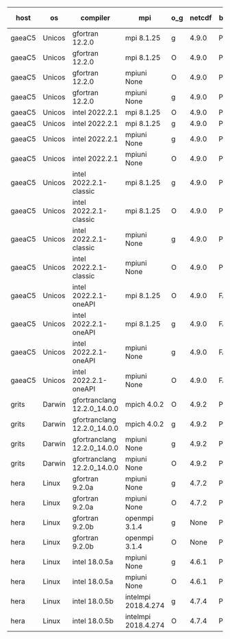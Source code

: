 

| host     | os       | compiler                              | mpi                      | o_g        | netcdf        | build       | u_pass          | u_fail          | s_pass            | s_fail            | e_pass             | e_fail             | nuopc_pass       | nuopc_fail       | artifacts link          |
|----------|----------|---------------------------------------|--------------------------|------------|---------------|-------------|-----------------|-----------------|-------------------|-------------------|--------------------|--------------------|------------------|------------------|-------------------------|
| gaeaC5 | Unicos | gfortran 12.2.0 | mpi 8.1.25  | g | 4.9.0  | PASS | 13873 | 0 | 49 | 0 | 80 | 0 | 52 | 0 | <a href="https://github.com/esmf-org/esmf-test-artifacts/tree/374ae5fd988c311b0b30a965a895d2821824b21b/patch_8.4.2/gfortran/12.2.0/g/mpi/8.1.25" target="_blank">374ae5f</a> | 
| gaeaC5 | Unicos | gfortran 12.2.0 | mpi 8.1.25  | O | 4.9.0  | PASS | 13873 | 0 | 49 | 0 | 80 | 0 | 52 | 0 | <a href="https://github.com/esmf-org/esmf-test-artifacts/tree/f7f716331993b50073e41e8d35cdb33e035edd70/patch_8.4.2/gfortran/12.2.0/O/mpi/8.1.25" target="_blank">f7f7163</a> | 
| gaeaC5 | Unicos | gfortran 12.2.0 | mpiuni None  | O | 4.9.0  | PASS | 12317 | 0 | 8 | 0 | 43 | 0 | None | None | <a href="https://github.com/esmf-org/esmf-test-artifacts/tree/f1fb6b31eb4666fdb11ee68866f3197830d5f45b/patch_8.4.2/gfortran/12.2.0/O/mpiuni/None" target="_blank">f1fb6b3</a> | 
| gaeaC5 | Unicos | gfortran 12.2.0 | mpiuni None  | g | 4.9.0  | PASS | 12317 | 0 | 8 | 0 | 43 | 0 | None | None | <a href="https://github.com/esmf-org/esmf-test-artifacts/tree/cccd1514ed68d3516974ceea73ff01994cae89c7/patch_8.4.2/gfortran/12.2.0/g/mpiuni/None" target="_blank">cccd151</a> | 
| gaeaC5 | Unicos | intel 2022.2.1 | mpi 8.1.25  | O | 4.9.0  | PASS | 13872 | 1 | 49 | 0 | 80 | 0 | 52 | 0 | <a href="https://github.com/esmf-org/esmf-test-artifacts/tree/b03f3ab300cfa9f11b7084d45cb0a1fd51961b8b/patch_8.4.2/intel/2022.2.1/O/mpi/8.1.25" target="_blank">b03f3ab</a> | 
| gaeaC5 | Unicos | intel 2022.2.1 | mpi 8.1.25  | g | 4.9.0  | PASS | None | None | None | None | None | None | None | None | <a href="https://github.com/esmf-org/esmf-test-artifacts/tree/500dc1fa22e3b565b9ee63ba126fee33bab50eaf/patch_8.4.2/intel/2022.2.1/g/mpi/8.1.25" target="_blank">500dc1f</a> | 
| gaeaC5 | Unicos | intel 2022.2.1 | mpiuni None  | g | 4.9.0  | PASS | 12317 | 0 | 8 | 0 | 43 | 0 | None | None | <a href="https://github.com/esmf-org/esmf-test-artifacts/tree/ad17be507a7ef86ae9c149d9757da788fb2e2196/patch_8.4.2/intel/2022.2.1/g/mpiuni/None" target="_blank">ad17be5</a> | 
| gaeaC5 | Unicos | intel 2022.2.1 | mpiuni None  | O | 4.9.0  | PASS | 12316 | 1 | 8 | 0 | 43 | 0 | None | None | <a href="https://github.com/esmf-org/esmf-test-artifacts/tree/cd62e92f902384d61203a1658e08fe90ae4c9b73/patch_8.4.2/intel/2022.2.1/O/mpiuni/None" target="_blank">cd62e92</a> | 
| gaeaC5 | Unicos | intel 2022.2.1-classic | mpi 8.1.25  | g | 4.9.0  | PASS | None | None | None | None | None | None | None | None | <a href="https://github.com/esmf-org/esmf-test-artifacts/tree/c127b822c11d5c4d58dd8757fef52ba46f5f88bb/patch_8.4.2/intel/2022.2.1-classic/g/mpi/8.1.25" target="_blank">c127b82</a> | 
| gaeaC5 | Unicos | intel 2022.2.1-classic | mpi 8.1.25  | O | 4.9.0  | PASS | None | None | None | None | None | None | None | None | <a href="https://github.com/esmf-org/esmf-test-artifacts/tree/9a05b3c7843731b62691926c31c136495a68780a/patch_8.4.2/intel/2022.2.1-classic/O/mpi/8.1.25" target="_blank">9a05b3c</a> | 
| gaeaC5 | Unicos | intel 2022.2.1-classic | mpiuni None  | g | 4.9.0  | PASS | 12317 | 0 | 8 | 0 | 43 | 0 | None | None | <a href="https://github.com/esmf-org/esmf-test-artifacts/tree/da54a17a28a2a99309c9ea59149bec1019ace898/patch_8.4.2/intel/2022.2.1-classic/g/mpiuni/None" target="_blank">da54a17</a> | 
| gaeaC5 | Unicos | intel 2022.2.1-classic | mpiuni None  | O | 4.9.0  | PASS | 12317 | 0 | 8 | 0 | 43 | 0 | None | None | <a href="https://github.com/esmf-org/esmf-test-artifacts/tree/721e20b7811687b2b3cb2cac6af3a5ec58b6d4b5/patch_8.4.2/intel/2022.2.1-classic/O/mpiuni/None" target="_blank">721e20b</a> | 
| gaeaC5 | Unicos | intel 2022.2.1-oneAPI | mpi 8.1.25  | O | 4.9.0  | FAIL | None | None | None | None | None | None | None | None | <a href="https://github.com/esmf-org/esmf-test-artifacts/tree/d9c8c05709530ffe1c89adf4b0a1cdabca727ec5/patch_8.4.2/intel/2022.2.1-oneAPI/O/mpi/8.1.25" target="_blank">d9c8c05</a> | 
| gaeaC5 | Unicos | intel 2022.2.1-oneAPI | mpi 8.1.25  | g | 4.9.0  | FAIL | None | None | None | None | None | None | None | None | <a href="https://github.com/esmf-org/esmf-test-artifacts/tree/8daeaaab1692ff790d18935f6f96041da507ba7a/patch_8.4.2/intel/2022.2.1-oneAPI/g/mpi/8.1.25" target="_blank">8daeaaa</a> | 
| gaeaC5 | Unicos | intel 2022.2.1-oneAPI | mpiuni None  | g | 4.9.0  | FAIL | None | None | None | None | None | None | None | None | <a href="https://github.com/esmf-org/esmf-test-artifacts/tree/44740c5a75f7131e6aa8f7cab74b7a985136d05d/patch_8.4.2/intel/2022.2.1-oneAPI/g/mpiuni/None" target="_blank">44740c5</a> | 
| gaeaC5 | Unicos | intel 2022.2.1-oneAPI | mpiuni None  | O | 4.9.0  | FAIL | None | None | None | None | None | None | None | None | <a href="https://github.com/esmf-org/esmf-test-artifacts/tree/89bd85a62fc697c650c3f8f8e5ad27d6e32561d7/patch_8.4.2/intel/2022.2.1-oneAPI/O/mpiuni/None" target="_blank">89bd85a</a> | 
| grits | Darwin | gfortranclang 12.2.0_14.0.0 | mpich 4.0.2  | O | 4.9.2  | PASS | 13872 | 1 | 48 | 1 | 80 | 0 | 51 | 1 | <a href="https://github.com/esmf-org/esmf-test-artifacts/tree/f6d00dad234b833a99c1b1fc1a96faf0f90956a1/patch_8.4.2/gfortranclang/12.2.0_14.0.0/O/mpich/4.0.2" target="_blank">f6d00da</a> | 
| grits | Darwin | gfortranclang 12.2.0_14.0.0 | mpich 4.0.2  | g | 4.9.2  | PASS | 13872 | 1 | 48 | 1 | 80 | 0 | 51 | 1 | <a href="https://github.com/esmf-org/esmf-test-artifacts/tree/9a68eace3b0bb1059a8cd083934264d34cd417f2/patch_8.4.2/gfortranclang/12.2.0_14.0.0/g/mpich/4.0.2" target="_blank">9a68eac</a> | 
| grits | Darwin | gfortranclang 12.2.0_14.0.0 | mpiuni None  | g | 4.9.2  | PASS | None | None | None | None | None | None | None | None | <a href="https://github.com/esmf-org/esmf-test-artifacts/tree/259a103a19fbb789699e0c3b75d5b5b1dff8da94/patch_8.4.2/gfortranclang/12.2.0_14.0.0/g/mpiuni/None" target="_blank">259a103</a> | 
| grits | Darwin | gfortranclang 12.2.0_14.0.0 | mpiuni None  | O | 4.9.2  | PASS | 12317 | 0 | 8 | 0 | 43 | 0 | None | None | <a href="https://github.com/esmf-org/esmf-test-artifacts/tree/2582a5607cccadc3329944e5acf5adb31898d1b0/patch_8.4.2/gfortranclang/12.2.0_14.0.0/O/mpiuni/None" target="_blank">2582a56</a> | 
| hera | Linux | gfortran 9.2.0a | mpiuni None  | g | 4.7.2  | PASS | None | None | None | None | None | None | None | None | <a href="https://github.com/esmf-org/esmf-test-artifacts/tree/19b10d0eb4d04e1908318b2ec879188baf72ced3/patch_8.4.2/gfortran/9.2.0a/g/mpiuni/None" target="_blank">19b10d0</a> | 
| hera | Linux | gfortran 9.2.0a | mpiuni None  | O | 4.7.2  | PASS | None | None | None | None | None | None | None | None | <a href="https://github.com/esmf-org/esmf-test-artifacts/tree/d52b4e86ac14bd369f4efab4fc9ff4850a5ff2c6/patch_8.4.2/gfortran/9.2.0a/O/mpiuni/None" target="_blank">d52b4e8</a> | 
| hera | Linux | gfortran 9.2.0b | openmpi 3.1.4  | g | None  | PASS | None | None | None | None | None | None | None | None | <a href="https://github.com/esmf-org/esmf-test-artifacts/tree/f53f5255740c3ac9b0d8c2cdea787de553256611/patch_8.4.2/gfortran/9.2.0b/g/openmpi/3.1.4" target="_blank">f53f525</a> | 
| hera | Linux | gfortran 9.2.0b | openmpi 3.1.4  | O | None  | PASS | None | None | None | None | None | None | None | None | <a href="https://github.com/esmf-org/esmf-test-artifacts/tree/9b0c9fd0d11efdfe212075682702bde7a7ef53e3/patch_8.4.2/gfortran/9.2.0b/O/openmpi/3.1.4" target="_blank">9b0c9fd</a> | 
| hera | Linux | intel 18.0.5a | mpiuni None  | g | 4.6.1  | PASS | None | None | None | None | None | None | None | None | <a href="https://github.com/esmf-org/esmf-test-artifacts/tree/650b5f86320c4f6de3e351f098e955b2b11a03e1/patch_8.4.2/intel/18.0.5a/g/mpiuni/None" target="_blank">650b5f8</a> | 
| hera | Linux | intel 18.0.5a | mpiuni None  | O | 4.6.1  | PASS | None | None | None | None | None | None | None | None | <a href="https://github.com/esmf-org/esmf-test-artifacts/tree/88d23e1ac9b3116694ff1c33bc061326601c1442/patch_8.4.2/intel/18.0.5a/O/mpiuni/None" target="_blank">88d23e1</a> | 
| hera | Linux | intel 18.0.5b | intelmpi 2018.4.274  | g | 4.7.4  | PASS | None | None | None | None | None | None | None | None | <a href="https://github.com/esmf-org/esmf-test-artifacts/tree/fda9ef1b0c2c898fa596f31c7c19b6b742756c1a/patch_8.4.2/intel/18.0.5b/g/intelmpi/2018.4.274" target="_blank">fda9ef1</a> | 
| hera | Linux | intel 18.0.5b | intelmpi 2018.4.274  | O | 4.7.4  | PASS | None | None | None | None | None | None | None | None | <a href="https://github.com/esmf-org/esmf-test-artifacts/tree/93cdb1f549db3dd291c48f25eea2f23739e17014/patch_8.4.2/intel/18.0.5b/O/intelmpi/2018.4.274" target="_blank">93cdb1f</a> | 
